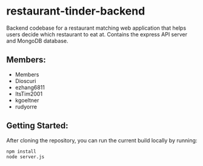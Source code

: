# restaurant-tinder-backend

Backend codebase for a restaurant matching web application that helps users decide which restaurant to eat at. Contains the express API server and MongoDB database.

## Members:
- Members
- Dioscuri
- ezhang6811
- ItsTim2001
- kgoeltner
- rudyorre

## Getting Started:
After cloning the repository, you can run the current build locally by running:
```bash
npm install
node server.js
```
